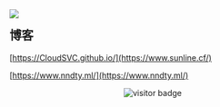 <img align="left" src="https://github-readme-stats.vercel.app/api?username=CloudSVC&show_icons=true">


## 博客

[https://CloudSVC.github.io/](https://www.sunline.cf/)


[https://www.nndty.ml/](https://www.nndty.ml/)

<!-- 访客 -->
<p align="center">
  <img src="https://visitor-badge.glitch.me/badge?page_id=CloudSVC.CloudSVC" alt="visitor badge"/>
</p>

<!--
**CloudSVC/CloudSVC** is a ✨ _special_ ✨ repository because its `README.md` (this file) appears on your GitHub profile.

Here are some ideas to get you started:

- 🔭 I’m currently working on ...
- 🌱 I’m currently learning ...
- 👯 I’m looking to collaborate on ...
- 🤔 I’m looking for help with ...
- 💬 Ask me about ...
- 📫 How to reach me: ...
- 😄 Pronouns: ...
- ⚡ Fun fact: ...
-->
